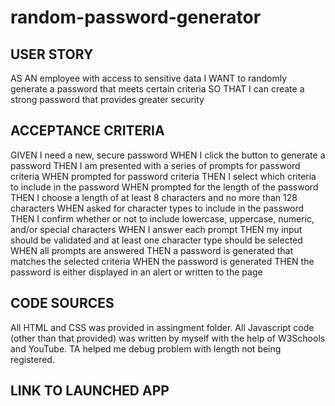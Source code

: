 # random-password-generator
## USER STORY
AS AN employee with access to sensitive data
I WANT to randomly generate a password that meets certain criteria
SO THAT I can create a strong password that provides greater security
## ACCEPTANCE CRITERIA
GIVEN I need a new, secure password
WHEN I click the button to generate a password
THEN I am presented with a series of prompts for password criteria
WHEN prompted for password criteria
THEN I select which criteria to include in the password
WHEN prompted for the length of the password
THEN I choose a length of at least 8 characters and no more than 128 characters
WHEN asked for character types to include in the password
THEN I confirm whether or not to include lowercase, uppercase, numeric, and/or special characters
WHEN I answer each prompt
THEN my input should be validated and at least one character type should be selected
WHEN all prompts are answered
THEN a password is generated that matches the selected criteria
WHEN the password is generated
THEN the password is either displayed in an alert or written to the page
## CODE SOURCES
All HTML and CSS was provided in assingment folder. 
All Javascript code (other than that provided) was written by myself with the help of W3Schools and YouTube. TA helped me debug problem with length not being registered.
## LINK TO LAUNCHED APP

